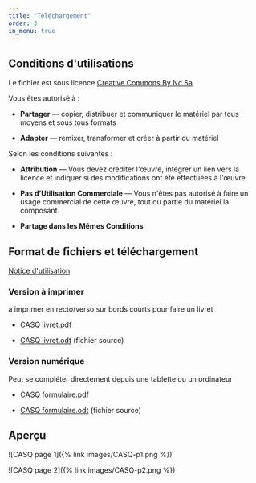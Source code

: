 ```yaml
---
title: "Téléchargement"
order: 3
in_menu: true
---
```

## Conditions d'utilisations

Le fichier est sous licence [Creative Commons By Nc Sa](https://creativecommons.org/licenses/by-nc-sa/4.0/deed.fr)

Vous êtes autorisé à :

* **Partager** — copier, distribuer et communiquer le matériel par tous moyens et sous tous formats

* **Adapter** — remixer, transformer et créer à partir du matériel 

Selon les conditions suivantes :

* **Attribution** — Vous devez créditer l'œuvre, intégrer un lien vers la licence et indiquer si des modifications ont été effectuées à l'œuvre.

* **Pas d’Utilisation Commerciale** — Vous n'êtes pas autorisé à faire un usage commercial de cette œuvre, tout ou partie du matériel la composant.

* **Partage dans les Mêmes Conditions**

## Format de fichiers et téléchargement 

[Notice d'utilisation](https://kdrive.infomaniak.com/app/share/201810/69400d89-cbd8-46e9-ac27-f857b69eda10)

### Version à imprimer

à imprimer en recto/verso sur bords courts pour faire un livret

* [CASQ livret.pdf](https://kdrive.infomaniak.com/app/share/201810/69400d89-cbd8-46e9-ac27-f857b69eda10) 

* [CASQ livret.odt](https://kdrive.infomaniak.com/app/share/201810/69400d89-cbd8-46e9-ac27-f857b69eda10)  (fichier source)

### Version numérique

Peut se compléter directement depuis une tablette ou un ordinateur

* [CASQ formulaire.pdf](https://kdrive.infomaniak.com/app/share/201810/69400d89-cbd8-46e9-ac27-f857b69eda10)

* [CASQ formulaire.odt](https://kdrive.infomaniak.com/app/share/201810/69400d89-cbd8-46e9-ac27-f857b69eda10) (fichier source)


## Aperçu

![CASQ page 1]({% link images/CASQ-p1.png %})

![CASQ page 2]({% link images/CASQ-p2.png %}) 